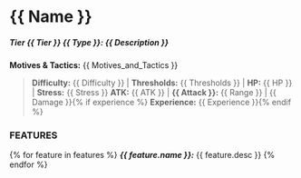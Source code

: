 # {{ Name }}

##### **Tier {{ Tier }} {{ Type }}:** *{{ Description }}*

**Motives & Tactics:** {{ Motives_and_Tactics }}

> **Difficulty:** {{ Difficulty }} | **Thresholds:** {{ Thresholds }} | **HP:** {{ HP }} | **Stress:** {{ Stress }}
> **ATK:** {{ ATK }} | **{{ Attack }}:** {{ Range }} | {{ Damage }}{% if experience %}
> **Experience:** {{ Experience }}{% endif %}

### FEATURES
{% for feature in features %}
***{{ feature.name }}:*** {{ feature.desc }}
{% endfor %}